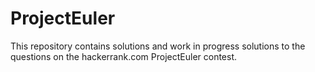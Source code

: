ProjectEuler
============

This repository contains solutions and work in progress solutions to the questions on the hackerrank.com ProjectEuler contest.
